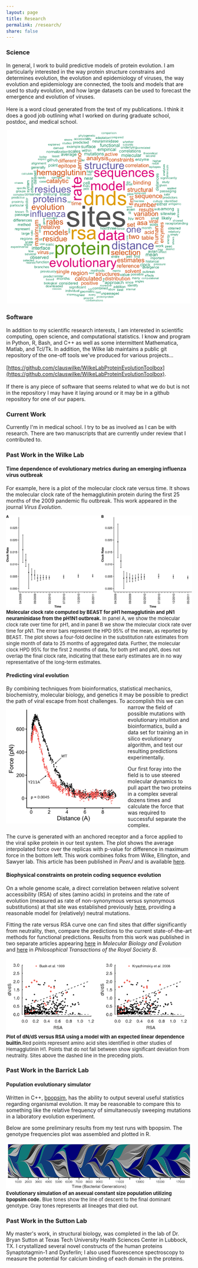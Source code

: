 ```yaml
---
layout: page
title: Research
permalink: /research/
share: false
---
```


### Science
In general, I work to build predictive models of protein evolution. I am particularly interested in the way protein structure constrains and determines evolution, the evolution and epidemiology of viruses, the way evolution and epidemiology are connected, the tools and models that are used to study evolution, and how large datasets can be used to forecast the emergence and evolution of viruses. 
<br><br>
Here is a word cloud generated from the text of my publications. I think it does a good job outlining what I worked on during graduate school, postdoc, and medical school.
<div style="display:block;text-align:center"><img src="../images/work_wordcloud.png" width='500px'></div>

### Software
In addition to my scientific research interests, I am interested in scientific computing, open science, and computational statistics. I know and program in Python, R, Bash, and C++ as well as some intermittent Mathematica, Matlab, and Tcl/Tk. In addition, the Wilke lab maintains a public git repository of the one-off tools we've produced for various projects... 
<br><br>
[https://github.com/clauswilke/WilkeLabProteinEvolutionToolbox](https://github.com/clauswilke/WilkeLabProteinEvolutionToolbox).
<br><br>
If there is any piece of software that seems related to what we do but is not in the repository I may have it laying around or it may be in a github repository for one of our papers.
  
### Current Work
Currently I'm in medical school. I try to be as involved as I can be with research. There are two manuscripts that are currently under review that I contributed to.

### Past Work in the Wilke Lab
 
#### Time dependence of evolutionary metrics during an emerging influenza virus outbreak
For example, here is a plot of the molecular clock rate versus time. It shows the molecular clock rate of the hemagglutinin protein during the first 25 months of the 2009 pandemic flu outbreak. This work appeared in the journal <i>Virus Evolution</i>.

<div style="display:block;text-align:center"><img src="../images/clock_rate.png"></div>
<font size='2'><b>Molecular clock rate computed by BEAST for pH1 hemagglutinin and pN1 neuraminidase from the pH1N1 outbreak.</b> In panel A, we show the molecular clock rate over time for pH1, and in panel B we show the molecular clock rate over time for pN1. The error bars represent the HPD 95% of the mean, as reported by BEAST. The plot shows a four-fold decline in the substitution rate estimates from single month of data to 25 months of aggregated data. Further, the molecular clock HPD 95% for the first 2 months of data, for both pH1 and pN1, does not overlap the final clock rate, indicating that these early estimates are in no way representative of the long-term estimates.</font>

#### Predicting viral evolution
By combining techniques from bioinformatics, statistical mechanics, biochemistry, molecular biology, and genetics it may be possible to predict the path of viral escape from host challenges. To accomplish this <img src="../images/force_curve.png" style="display:inline;float:left;margin:5px 10px 0px 0px" width="320">we can narrow the field of possible mutations with evolutionary intuition and bioinformatics, build a data set for training an in silico evolutionary algorithm, and test our resulting predictions experimentally.<br>

Our first foray into the field is to use steered molecular dynamics to pull apart the two proteins in a complex several dozens times and calculate the force that was required to successful separate the complex. <br>

The curve is generated with an anchored receptor and a force applied to the viral spike protein in our test system. The plot shows the average interpolated force over the replicas with p-value for difference in maximum force in the bottom left. This work combines folks from Wilke, Ellington, and Sawyer lab. This article has been published in <i>PeerJ</i> and is available <a href="http://dx.doi.org/10.7717/peerj.266">here</a>.<br>

#### Biophysical constraints on protein coding sequence evolution
On a whole genome scale, a direct correlation between relative solvent accessibility (RSA) of sites (amino acids) in proteins and the rate of evolution (measured as rate of non-synonymous versus synonymous substitutions) at that site was established previously <a href="http://mbe.oxfordjournals.org/content/early/2009/07/13/molbev.msp146.short">here</a>, providing a reasonable model for (relatively) neutral mutations.<br>

Fitting the rate versus RSA curve one can find sites that differ significantly from neutrality, then, compare the predictions to the current state-of-the-art methods for functional predictions. Results from this work was published in two separate articles appearing <a href="http://dx.doi.org/10.1093/molbev/mss217">here</a> in <i>Molecular Biology and Evolution</i> and <a href="http://dx.doi.org/10.1098/rstb.2012.0334">here</a> in <i>Philosophical Transactions of the Royal Society B</i>.<br>
<div style="display:block;text-align:center"><img src="../images/ha_plotkin_ave.png"></div>
<font size='2'><b>Plot of dN/dS versus RSA using a model with an expected linear dependence builtin.</b>Red points represent amino acid sites identified in other studies of Hemagglutinin H1. Points that do not fall between show significant deviation from neutrality. Sites above the dashed line in the preceding plots.</font>

### Past Work in the Barrick Lab

#### Population evolutionary simulator
Written in C++, [bpopsim](http://code.google.com/p/bpopsim/), has the ability to output several useful statistics regarding organismal evolution. It may be reasonable to compare this to something like the relative frequency of simultaneously sweeping mutations in a laboratory evolution experiment.<br>

Below are some preliminary results from my test runs with bpopsim. The genotype frequencies plot was assembled and plotted in R.<br>
<div style="display:block;text-align:center"><img src="../images/muller_lod_gray_2.png"></div>
<font size='2'><b>Evolutionary simulation of an asexual constant size population utilizing bpopsim code.</b> Blue tones show the line of descent to the final dominant genotype. Gray tones represents all lineages that died out.</font>

### Past Work in the Sutton Lab
My master's work, in structural biology, was completed in the lab of Dr. Bryan Sutton at Texas Tech University Health Sciences Center in Lubbock, TX. I crystallized several novel constructs of the human proteins Synaptotagmin-1 and Dysferlin; I also used fluorescence spectroscopy to measure the potential for calcium binding of each domain in the proteins.
